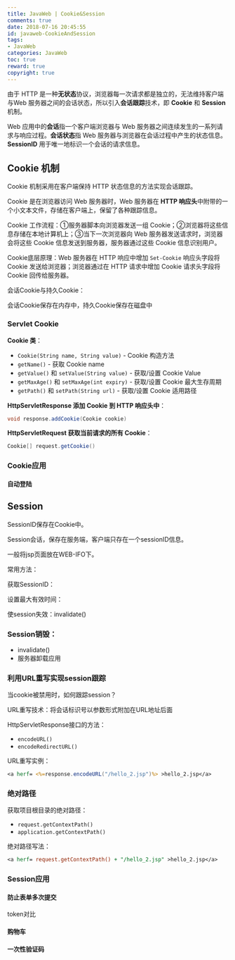 ```yaml
---
title: JavaWeb | Cookie&Session
comments: true
date: 2018-07-16 20:45:55
id: javaweb-CookieAndSession
tags: 
- JavaWeb
categories: JavaWeb
toc: true
reward: true
copyright: true
---
```


<!--# Java会话与状态管理-->

由于 HTTP 是一种**无状态**协议，浏览器每一次请求都是独立的，无法维持客户端与Web 服务器之间的会话状态，所以引入**会话跟踪**技术，即 **Cookie** 和 **Session** 机制。

Web 应用中的**会话**指一个客户端浏览器与 Web 服务器之间连续发生的一系列请求与响应过程。**会话状态**指 Web 服务器与浏览器在会话过程中产生的状态信息。**SessionID** 用于唯一地标识一个会话的请求信息。

<!--more-->

## Cookie 机制

Cookie 机制采用在客户端保持 HTTP 状态信息的方法实现会话跟踪。

Cookie 是在浏览器访问 Web 服务器时，Web 服务器在 **HTTP 响应头**中附带的一个小文本文件，存储在客户端上，保留了各种跟踪信息。

Cookie 工作流程：①服务器脚本向浏览器发送一组 Cookie；②浏览器将这些信息存储在本地计算机上；③当下一次浏览器向 Web 服务器发送请求时，浏览器会将这些 Cookie 信息发送到服务器，服务器通过这些 Cookie 信息识别用户。

Cookie底层原理：Web 服务器在 HTTP 响应中增加 `Set-Cookie` 响应头字段将 Cookie 发送给浏览器；浏览器通过在 HTTP 请求中增加 Cookie 请求头字段将 Cookie 回传给服务器。

会话Cookie与持久Cookie：

会话Cookie保存在内存中，持久Cookie保存在磁盘中

### Servlet Cookie 

**Cookie 类**：

- `Cookie(String name, String value)` - Cookie 构造方法
- `getName()` - 获取 Cookie name
- `getValue()` 和 `setValue(String value)`  - 获取/设置 Cookie Value
- `getMaxAge()` 和 `setMaxAge(int expiry)` - 获取/设置 Cookie 最大生存周期
- `getPath()` 和 `setPath(String url)` - 获取/设置 Cookie 适用路径

**HttpServletResponse 添加 Cookie 到 HTTP 响应头中**：

```java
void response.addCookie(Cookie cookie)
```

**HttpServletRequest 获取当前请求的所有 Cookie**：

```java
Cookie[] request.getCookie()
```

### Cookie应用

#### 自动登陆

## Session

SessionID保存在Cookie中。

Session会话，保存在服务端，客户端只存在一个sessionID信息。

一般将jsp页面放在WEB-IFO下。



常用方法：

获取SessionID：

设置最大有效时间：

使session失效：invalidate()



### Session销毁：

- invalidate()
- 服务器卸载应用



### 利用URL重写实现session跟踪

当cookie被禁用时，如何跟踪session？

URL重写技术：将会话标识号以参数形式附加在URL地址后面

HttpServletResponse接口的方法：

- `encodeURL()`
- `encodeRedirectURL()`

URL重写实例：

```jsp
<a herf= <%=response.encodeURL("/hello_2.jsp")%> >hello_2.jsp</a>
```

### 绝对路径

获取项目根目录的绝对路径：

- `request.getContextPath()`
- `application.getContextPath()`

绝对路径写法：

```jsp
<a herf= request.getContextPath() + "/hello_2.jsp" >hello_2.jsp</a>
```



### Session应用

#### 防止表单多次提交

token对比

#### 购物车



#### 一次性验证码











